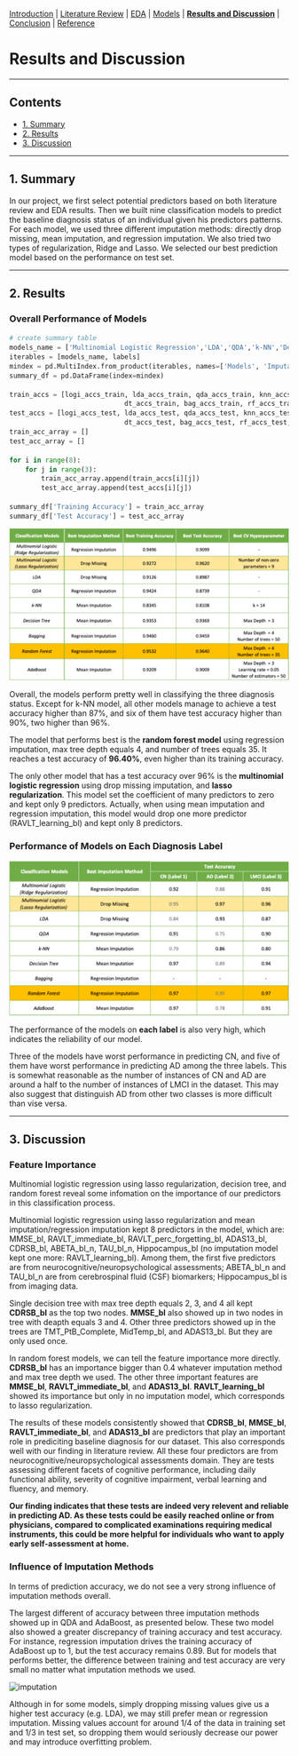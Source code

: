 [Introduction](https://mal5482.github.io/ADNI-Alzheimer-Project/index)   |   [Literature Review](https://mal5482.github.io/ADNI-Alzheimer-Project/Review)   |   [EDA](https://mal5482.github.io/ADNI-Alzheimer-Project/EDA)   |   [Models](https://mal5482.github.io/ADNI-Alzheimer-Project/Models)   |   [**Results and Discussion**](https://mal5482.github.io/ADNI-Alzheimer-Project/Summary)   |   [Conclusion](https://mal5482.github.io/ADNI-Alzheimer-Project/Conclusion)   |   [Reference](https://mal5482.github.io/ADNI-Alzheimer-Project/Reference)

# Results and Discussion
---
## Contents
* [1. Summary](#summary)<br>
* [2. Results](#results)<br>
* [3. Discussion](#discussion)<br> 

---

## <a name="summary"></a> 1. Summary
<p> In our project, we first select potential predictors based on both literature review and EDA results. Then we built nine classification models to predict the baseline diagnosis status of an individual given his predictors patterns. For each model, we used three different imputation methods: directly drop missing, mean imputation, and regression imputation. We also tried two types of regularization, Ridge and Lasso. We selected our best prediction model based on the performance on test set.</p>

---

## <a name="results"></a> 2. Results

### Overall Performance of Models

```py
# create summary table
models_name = ['Multinomial Logistic Regression','LDA','QDA','k-NN','Decision Tree','Bagging','Random Forest','AdaBoost']
iterables = [models_name, labels]
mindex = pd.MultiIndex.from_product(iterables, names=['Models', 'Imputation Method'])
summary_df = pd.DataFrame(index=mindex)

train_accs = [logi_accs_train, lda_accs_train, qda_accs_train, knn_accs_train, 
                             dt_accs_train, bag_accs_train, rf_accs_train, ada_accs_train]
test_accs = [logi_accs_test, lda_accs_test, qda_accs_test, knn_accs_test, 
                             dt_accs_test, bag_accs_test, rf_accs_test, ada_accs_test]
train_acc_array = []
test_acc_array = []

for i in range(8):
    for j in range(3):
        train_acc_array.append(train_accs[i][j])
        test_acc_array.append(test_accs[i][j])

summary_df['Training Accuracy'] = train_acc_array
summary_df['Test Accuracy'] = test_acc_array

```
![summary table](/images/stable.png)

Overall, the models perform pretty well in classifying the three diagnosis status. Except for k-NN model, all other models manage to achieve a test accuracy higher than 87%, and six of them have test accuracy higher than 90%, two higher than 96%.

The model that performs best is the **random forest model** using regression imputation, max tree depth equals 4, and number of trees equals 35. It reaches a test accuracy of **96.40%**, even higher than its training accuracy.

The only other model that has a test accuracy over 96% is the **multinomial logistic regression** using drop missing imputation, and **lasso regularization**. This model set the coefficient of many predictors to zero and kept only 9 predictors. Actually, when using mean imputation and regression imputation, this model would drop one more predictor (RAVLT_learning_bl) and kept only 8 predictors.

### Performance of Models on Each Diagnosis Label

![Each label performance](/images/stable_each.png)

The performance of the models on **each label** is also very high, which indicates the reliability of our model.

Three of the models have worst performance in predicting CN, and five of them have worst performance in predicting AD among the three labels. This is somewhat reasonable as the number of instances of CN and AD are around a half to the number of instances of LMCI in the dataset. This may also suggest that distinguish AD from other two classes is more difficult than vise versa.

---

## <a name="discussion"></a> 3. Discussion

### Feature Importance

Multinomial logistic regression using lasso regularization, decision tree, and random forest reveal some infomation on the importance of our predictors in this classification process.

Multinomial logistic regression using lasso regularization and mean imputation/regression imputation kept 8 predictors in the model, which are: MMSE_bl, RAVLT_immediate_bl, RAVLT_perc_forgetting_bl, ADAS13_bl, CDRSB_bl, ABETA_bl_n, TAU_bl_n, Hippocampus_bl (no imputation model kept one more: RAVLT_learning_bl). Among them, the first five predictors are from neurocognitive/neuropsychological assessments; ABETA_bl_n and TAU_bl_n are from cerebrospinal fluid (CSF) biomarkers; Hippocampus_bl is from imaging data.

Single decision tree with max tree depth equals 2, 3, and 4 all kept **CDRSB_bl** as the top two nodes. **MMSE_bl** also showed up in two nodes in tree with deapth equals 3 and 4. Other three predictors showed up in the trees are TMT_PtB_Complete, MidTemp_bl, and ADAS13_bl. But they are only used once.

In random forest models, we can tell the feature importance more directly. **CDRSB_bl** has an importance bigger than 0.4 whatever imputation method and max tree depth we used. The other three important features are **MMSE_bl**, **RAVLT_immediate_bl**, and **ADAS13_bl**. **RAVLT_learning_bl** showed its importance but only in no imputation model, which corresponds to lasso regularization.

The results of these models consistently showed that **CDRSB_bl**, **MMSE_bl**, **RAVLT_immediate_bl**, and **ADAS13_bl** are predictors that play an important role in prediciting baseline diagnosis for our dataset. This also corresponds well with our finding in literature review. All these four predictors are from neurocognitive/neuropsychological assessments domain. They are tests assessing different facets of cognitive performance, including daily functional ability, severity of cognitive impairment, verbal learning and fluency, and memory.

**Our finding indicates that these tests are indeed very relevent and reliable in predicting AD. As these tests could be easily reached online or from physicians, compared to complicated examinations requiring medical instruments, this could be more helpful for individuals who want to apply early self-assessment at home.**

### Influence of Imputation Methods

In terms of prediction accuracy, we do not see a very strong influence of imputation methods overall. 

The largest different of accuracy between three imputation methods showed up in QDA and AdaBoost, as presented below. These two model also showed a greater discrepancy of training accuracy and test accuracy. For instance, regression imputation drives the training accuracy of AdaBoost up to 1, but the test accuracy remains 0.89. But for models that performs better, the difference between training and test accuracy are very small no matter what imputation methods we used.

![imputation](/images/impute_models.png)

Although in for some models, simply dropping missing values give us a higher test accuracy (e.g. LDA), we may still prefer mean or regression imputation. Missing values account for around 1/4 of the data in training set and 1/3 in test set, so dropping them would seriously decrease our power and may introduce overfitting problem.
